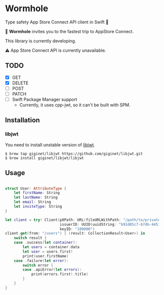# Wormhole

Type safety App Store Connect API client in Swift :rocket:

:bug: **Wormhole** invites you to the fastest trip to AppStore Connect.

This library is currently developing.

:warning: App Store Connect API is currently unavailable.

## TODO

- [x] GET
- [x] DELETE
- [ ] POST
- [ ] PATCH
- [ ] Swift Package Manager support
    - Currently, it uses cpp-jwt, so it can't be built with SPM.

## Installation

### libjwt

You need to install unstable version of [libjwt](https://github.com/benmcollins/libjwt).

```
$ brew tap giginet/libjwt https://github.com/giginet/libjwt.git
$ brew install giginet/libjwt/libjwt
```

## Usage

```swift

struct User: AttributeType {
    let firstName: String
    let lastName: String
    let email: String
    let inviteType: String
}

let client = try! Client(p8Path: URL(fileURLWithPath: "/path/to/private_key.p8"), 
                         issuerID: UUID(uuidString: "b91d85c7-b7db-4451-8f3f-9a3c8af9a392"), 
                         keyID: "100000")
client.get(from: "/users") { (result: CollectionResult<User>) in
    switch result {
    case .success(let container):
        let users = container.data
        let user = users.first!
        print(user.firstName)
    case .failure(let error):
        switch error {
        case .apiError(let errors):
            print(errors.first!.title)
        }
    }
}
```
